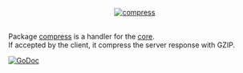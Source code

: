 <p align="center"><a href="https://godoc.org/github.com/volatile/compress"><img src="http://volatile.whitedevops.com/images/repositories/compress/logo.png" alt="compress" title="compress"></a><br><br></p>

Package [compress](https://godoc.org/github.com/volatile/compress) is a handler for the [core](https://godoc.org/github.com/volatile/core).  
If accepted by the client, it compress the server response with GZIP.

[![GoDoc](https://godoc.org/github.com/volatile/compress?status.svg)](https://godoc.org/github.com/volatile/compress)
